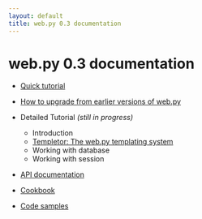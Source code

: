 ```yaml
---
layout: default
title: web.py 0.3 documentation
---
```


# web.py 0.3 documentation

* [Quick tutorial](/tutorial3.en)

* [How to upgrade from earlier versions of web.py](/docs/0.3/upgrade)

* Detailed Tutorial _(still in progress)_
    * Introduction
    * [Templetor: The web.py templating system](/docs/0.3/templetor)
    * Working with database
    * Working with session

* [API documentation](/docs/0.3/api)

* [Cookbook](/cookbook)

* [Code samples](/src)
